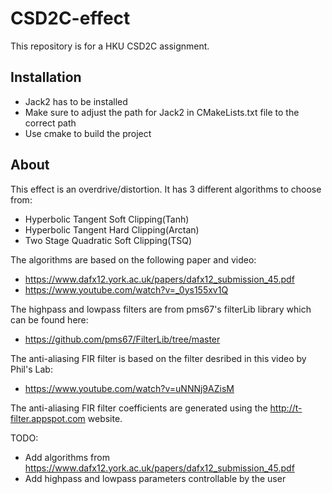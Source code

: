 # CSD2C-effect
This repository is for a HKU CSD2C assignment. 

## Installation
- Jack2 has to be installed
- Make sure to adjust the path for Jack2 in CMakeLists.txt file to the correct path
- Use cmake to build the project

## About
This effect is an overdrive/distortion. It has 3 different algorithms to choose from:
- Hyperbolic Tangent Soft Clipping(Tanh)
- Hyperbolic Tangent Hard Clipping(Arctan)
- Two Stage Quadratic Soft Clipping(TSQ)

The algorithms are based on the following paper and video:
- https://www.dafx12.york.ac.uk/papers/dafx12_submission_45.pdf
- https://www.youtube.com/watch?v=_0ys155xv1Q

The highpass and lowpass filters are from pms67's filterLib library which can be found here:
- https://github.com/pms67/FilterLib/tree/master

The anti-aliasing FIR filter is based on the filter desribed in this video by Phil's Lab:
- https://www.youtube.com/watch?v=uNNNj9AZisM

The anti-aliasing FIR filter coefficients are generated using the http://t-filter.appspot.com website.

TODO:
- Add algorithms from https://www.dafx12.york.ac.uk/papers/dafx12_submission_45.pdf
- Add highpass and lowpass parameters controllable by the user